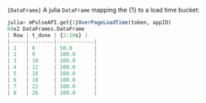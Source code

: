 `{DataFrame}` A julia `DataFrame` mapping the {1} to a load time bucket:

```julia
julia> mPulseAPI.get{1}OverPageLoadTime(token, appID)
60x2 DataFrames.DataFrame
| Row | t_done | {2:10s} |
|-----|--------|------------|
| 1   | 8      | 50.0       |
| 2   | 9      | 100.0      |
| 3   | 10     | 100.0      |
| 4   | 12     | 100.0      |
| 5   | 16     | 100.0      |
| 6   | 18     | 100.0      |
| 7   | 22     | 100.0      |
| 8   | 26     | 100.0      |
```
